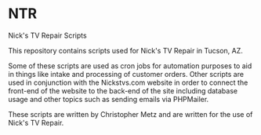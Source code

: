 # NTR
Nick's TV Repair Scripts

This repository contains scripts used for Nick's TV Repair in Tucson, AZ.

Some of these scripts are used as cron jobs for automation purposes to aid in things like intake and processing of customer orders.
Other scripts are used in conjunction with the Nickstvs.com website in order to connect the front-end of the website to the back-end of the site including database usage and other topics such as sending emails via PHPMailer.

These scripts are written by Christopher Metz and are written for the use of Nick's TV Repair.
